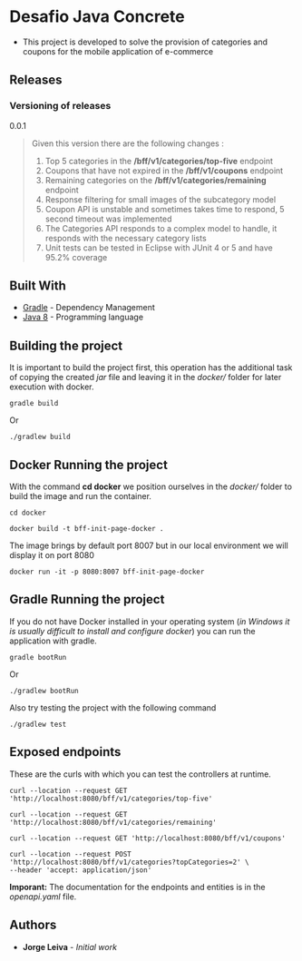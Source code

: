 # Desafio Java Concrete

* This project is developed to solve the provision of categories and coupons for the mobile application of e-commerce

## Releases

### Versioning of releases

0.0.1

> Given this version there are the following changes :
>
> 1. Top 5 categories in the **/bff/v1/categories/top-five** endpoint
> 2. Coupons that have not expired in the **/bff/v1/coupons** endpoint
> 3. Remaining categories on the **/bff/v1/categories/remaining** endpoint
> 4. Response filtering for small images of the subcategory model
> 5. Coupon API is unstable and sometimes takes time to respond, 5 second timeout was implemented
> 6. The Categories API responds to a complex model to handle, it responds with the necessary category lists
> 7. Unit tests can be tested in Eclipse with JUnit 4 or 5 and have 95.2% coverage


## Built With

* [Gradle](https://gradle.org/) - Dependency Management
* [Java 8](https://www.java.com/es/download/help/java8.html) - Programming language

## Building the project

It is important to build the project first, this operation has the additional task of copying the created *jar* file and leaving it in the *docker/* folder for later execution with docker.

```Run    
gradle build
```

Or

```Run    
./gradlew build
```

## Docker Running the project

With the command **cd docker** we position ourselves in the *docker/* folder to build the image and run the container.

```
cd docker
```

```
docker build -t bff-init-page-docker .
```

The image brings by default port 8007 but in our local environment we will display it on port 8080

```
docker run -it -p 8080:8007 bff-init-page-docker
```

## Gradle Running the project

If you do not have Docker installed in your operating system (*in Windows it is usually difficult to install and configure docker*) you can run the application with gradle.

```Run    
gradle bootRun
```

Or

```Run    
./gradlew bootRun
```

Also try testing the project with the following command

```Run    
./gradlew test
```

## Exposed endpoints

These are the curls with which you can test the controllers at runtime.

```  
curl --location --request GET 'http://localhost:8080/bff/v1/categories/top-five'
```

```  
curl --location --request GET 'http://localhost:8080/bff/v1/categories/remaining'
```

```  
curl --location --request GET 'http://localhost:8080/bff/v1/coupons'
```

```  
curl --location --request POST 'http://localhost:8080/bff/v1/categories?topCategories=2' \
--header 'accept: application/json'
```

**Imporant:** The documentation for the endpoints and entities is in the *openapi.yaml* file.

## Authors

* **Jorge Leiva** - *Initial work*
